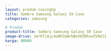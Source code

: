 ```yaml
---
layout: produk-casinghp
title: Sombra Samsung Galaxy S9 Case
categories: samsung

# Produk
product-title: Sombra Samsung Galaxy S9 Case
image-drive: 1mr6TjAjL4oNPZoWrbBoX0ZNhveZV9dJ1
harga: 90000
---
```

